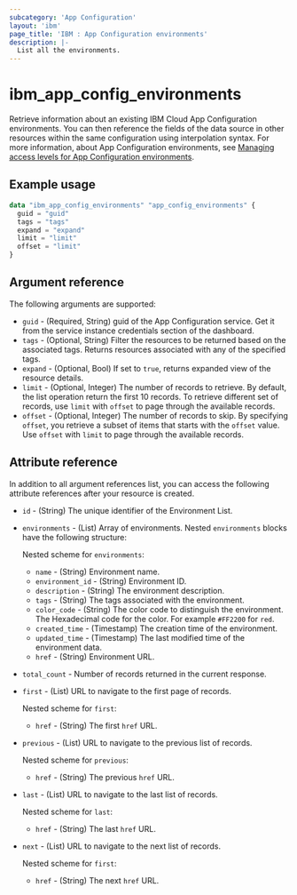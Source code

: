 ```yaml
---
subcategory: 'App Configuration'
layout: 'ibm'
page_title: 'IBM : App Configuration environments'
description: |-
  List all the environments.
---
```


# ibm_app_config_environments

Retrieve information about an existing IBM Cloud App Configuration environments. You can then reference the fields of the data source in other resources within the same configuration using interpolation syntax. For more information, about App Configuration environments, see [Managing access levels for App Configuration environments](https://cloud.ibm.com//docs/app-configuration?topic=app-configuration-ac-service-access-level-management).

## Example usage

```terraform
data "ibm_app_config_environments" "app_config_environments" {
  guid = "guid"
  tags = "tags"
  expand = "expand"
  limit = "limit"
  offset = "limit"
}
```

## Argument reference

The following arguments are supported:

- `guid` - (Required, String) guid of the App Configuration service. Get it from the service instance credentials section of the dashboard.
- `tags` - (Optional, String) Filter the resources to be returned based on the associated tags. Returns resources associated with any of the specified tags.
- `expand` - (Optional, Bool) If set to `true`, returns expanded view of the resource details.
- `limit` - (Optional, Integer) The number of records to retrieve. By default, the list operation return the first 10 records. To retrieve different set of records, use `limit` with `offset` to page through the available records.
- `offset` - (Optional, Integer) The number of records to skip. By specifying `offset`, you retrieve a subset of items that starts with the `offset` value. Use `offset` with `limit` to page through the available records.

## Attribute reference

In addition to all argument references list, you can access the following attribute references after your resource is created.

- `id` - (String) The unique identifier of the Environment List.
- `environments` - (List) Array of environments. Nested `environments` blocks have the following structure:

  Nested scheme for `environments`:
  - `name` - (String) Environment name.
  - `environment_id` - (String) Environment ID.
  - `description` - (String) The environment description.
  - `tags` - (String) The tags associated with the environment.
  - `color_code` - (String) The color code to distinguish the environment. The Hexadecimal code for the color. For example `#FF2200` for `red`.
  - `created_time` - (Timestamp) The creation time of the environment.
  - `updated_time` - (Timestamp) The last modified time of the environment data.
  - `href` - (String) Environment URL.

- `total_count` - Number of records returned in the current response.
- `first` - (List) URL to navigate to the first page of records.

  Nested scheme for `first`:
  - `href` - (String) The first `href` URL.
- `previous` - (List) URL to navigate to the previous list of records.

  Nested scheme for `previous`:
  - `href` - (String) The previous `href` URL.
- `last` - (List) URL to navigate to the last list of records.

  Nested scheme for `last`:
  - `href` - (String) The last `href` URL.
- `next` - (List) URL to navigate to the next list of records.

  Nested scheme for `first`:
  - `href` - (String) The next `href` URL.
